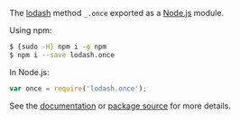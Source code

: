 
The [lodash](https://lodash.com/) method `_.once` exported as a [Node.js](https://nodejs.org/) module.


Using npm:
```bash
$ {sudo -H} npm i -g npm
$ npm i --save lodash.once
```

In Node.js:
```js
var once = require('lodash.once');
```

See the [documentation](https://lodash.com/docs#once) or [package source](https://github.com/lodash/lodash/blob/4.1.1-npm-packages/lodash.once) for more details.
